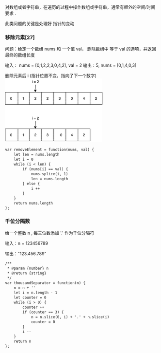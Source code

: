 对数组或者字符串，在遍历的过程中操作数组或字符串，通常有额外的空间/时间要求 .

此类问题的关键是处理好 指针的变动

### 移除元素[27]
问题：给定一个数组 nums 和 一个值 val， 删除数组中 等于 val 的选项，并返回最终的数组长度

输入： nums = [0,1,2,2,3,0,4,2], val = 2
输出：5, nums = [0,1,4,0,3]

删除元素后 i (指针位置不变，指向了下一个数字)
![image](https://github.com/zhangcaiqian/algorithm-practice/blob/master/Assets/deleteArr.png)

```
var removeElement = function(nums, val) {
    let len = nums.length
    let i = 0
    while (i < len) {
        if (nums[i] == val) {
            nums.splice(i, 1)
            len = nums.length
        } else {
            i ++
        }
    }
    return nums.length
};
```

### 千位分隔数
给一个整数 n , 每三位数添加 '.' 作为千位分隔符

输入：n = 123456789

输出："123.456.789"

```
/**
 * @param {number} n
 * @return {string}
 */
var thousandSeparator = function(n) {
    n = n + ''
    let i = n.length - 1
    let counter = 0
    while (i > 0) {
        counter ++
        if (counter == 3) {
            n = n.slice(0, i) + '.' + n.slice(i)
            counter = 0
        }
        i --
    }
    return n
};
```




